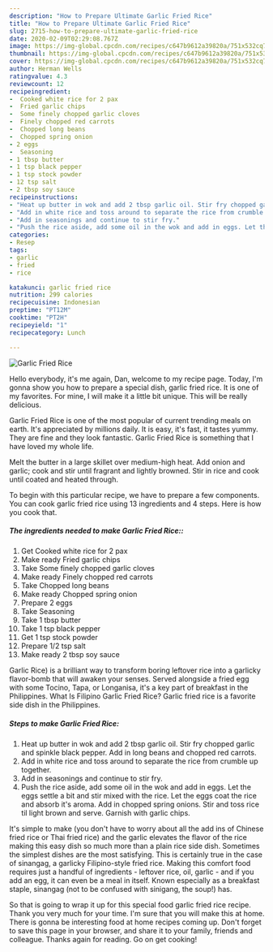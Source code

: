```yaml
---
description: "How to Prepare Ultimate Garlic Fried Rice"
title: "How to Prepare Ultimate Garlic Fried Rice"
slug: 2715-how-to-prepare-ultimate-garlic-fried-rice
date: 2020-02-09T02:29:08.767Z
image: https://img-global.cpcdn.com/recipes/c647b9612a39820a/751x532cq70/garlic-fried-rice-recipe-main-photo.jpg
thumbnail: https://img-global.cpcdn.com/recipes/c647b9612a39820a/751x532cq70/garlic-fried-rice-recipe-main-photo.jpg
cover: https://img-global.cpcdn.com/recipes/c647b9612a39820a/751x532cq70/garlic-fried-rice-recipe-main-photo.jpg
author: Herman Wells
ratingvalue: 4.3
reviewcount: 12
recipeingredient:
-  Cooked white rice for 2 pax
-  Fried garlic chips
-  Some finely chopped garlic cloves
-  Finely chopped red carrots
-  Chopped long beans
-  Chopped spring onion
- 2 eggs
-  Seasoning
- 1 tbsp butter
- 1 tsp black pepper
- 1 tsp stock powder
- 12 tsp salt
- 2 tbsp soy sauce
recipeinstructions:
- "Heat up butter in wok and add 2 tbsp garlic oil. Stir fry chopped garlic and spinkle black pepper. Add in long beans and chopped red carrots."
- "Add in white rice and toss around to separate the rice from crumble up together."
- "Add in seasonings and continue to stir fry."
- "Push the rice aside, add some oil in the wok and add in eggs. Let the eggs settle a bit and stir mixed with the rice. Let the eggs coat the rice and absorb it&#39;s aroma. Add in chopped spring onions. Stir and toss rice til light brown and serve. Garnish with garlic chips."
categories:
- Resep
tags:
- garlic
- fried
- rice

katakunci: garlic fried rice
nutrition: 299 calories
recipecuisine: Indonesian
preptime: "PT12M"
cooktime: "PT2H"
recipeyield: "1"
recipecategory: Lunch

---
```



![Garlic Fried Rice](https://img-global.cpcdn.com/recipes/c647b9612a39820a/751x532cq70/garlic-fried-rice-recipe-main-photo.jpg)

Hello everybody, it's me again, Dan, welcome to my recipe page. Today, I'm gonna show you how to prepare a special dish, garlic fried rice. It is one of my favorites. For mine, I will make it a little bit unique. This will be really delicious.

Garlic Fried Rice is one of the most popular of current trending meals on earth. It's appreciated by millions daily. It is easy, it's fast, it tastes yummy. They are fine and they look fantastic. Garlic Fried Rice is something that I have loved my whole life.

Melt the butter in a large skillet over medium-high heat. Add onion and garlic; cook and stir until fragrant and lightly browned. Stir in rice and cook until coated and heated through.


To begin with this particular recipe, we have to prepare a few components. You can cook garlic fried rice using 13 ingredients and 4 steps. Here is how you cook that.

##### The ingredients needed to make Garlic Fried Rice::

1. Get  Cooked white rice for 2 pax
1. Make ready  Fried garlic chips
1. Take  Some finely chopped garlic cloves
1. Make ready  Finely chopped red carrots
1. Take  Chopped long beans
1. Make ready  Chopped spring onion
1. Prepare 2 eggs
1. Take  Seasoning
1. Take 1 tbsp butter
1. Take 1 tsp black pepper
1. Get 1 tsp stock powder
1. Prepare 1/2 tsp salt
1. Make ready 2 tbsp soy sauce


Garlic Rice) is a brilliant way to transform boring leftover rice into a garlicky flavor-bomb that will awaken your senses. Served alongside a fried egg with some Tocino, Tapa, or Longanisa, it&#39;s a key part of breakfast in the Philippines. What Is Filipino Garlic Fried Rice? Garlic fried rice is a favorite side dish in the Philippines. 

##### Steps to make Garlic Fried Rice:

1. Heat up butter in wok and add 2 tbsp garlic oil. Stir fry chopped garlic and spinkle black pepper. Add in long beans and chopped red carrots.
1. Add in white rice and toss around to separate the rice from crumble up together.
1. Add in seasonings and continue to stir fry.
1. Push the rice aside, add some oil in the wok and add in eggs. Let the eggs settle a bit and stir mixed with the rice. Let the eggs coat the rice and absorb it&#39;s aroma. Add in chopped spring onions. Stir and toss rice til light brown and serve. Garnish with garlic chips.


It&#39;s simple to make (you don&#39;t have to worry about all the add ins of Chinese fried rice or Thai fried rice) and the garlic elevates the flavor of the rice making this easy dish so much more than a plain rice side dish. Sometimes the simplest dishes are the most satisfying. This is certainly true in the case of sinangag, a garlicky Filipino-style fried rice. Making this comfort food requires just a handful of ingredients - leftover rice, oil, garlic - and if you add an egg, it can even be a meal in itself. Known especially as a breakfast staple, sinangag (not to be confused with sinigang, the soup!) has. 

So that is going to wrap it up for this special food garlic fried rice recipe. Thank you very much for your time. I'm sure that you will make this at home. There is gonna be interesting food at home recipes coming up. Don't forget to save this page in your browser, and share it to your family, friends and colleague. Thanks again for reading. Go on get cooking!

